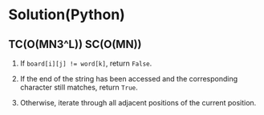 # Solution(Python)

## TC(O(MN3^L)) SC(O(MN))

1. If `board[i][j] != word[k]`, return `False`.

2. If the end of the string has been accessed and the corresponding character still matches, return `True`.

3. Otherwise, iterate through all adjacent positions of the current position.